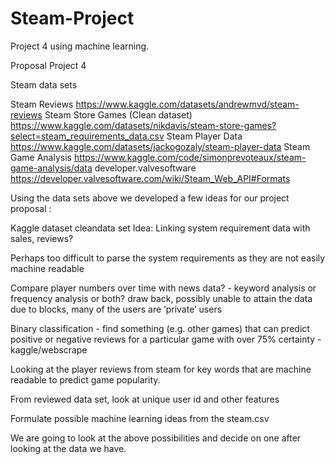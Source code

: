 # Steam-Project
Project 4 using machine learning.

Proposal Project 4

Steam data sets

Steam Reviews
https://www.kaggle.com/datasets/andrewmvd/steam-reviews
Steam Store Games (Clean dataset)
https://www.kaggle.com/datasets/nikdavis/steam-store-games?select=steam_requirements_data.csv
Steam Player Data
https://www.kaggle.com/datasets/jackogozaly/steam-player-data
Steam Game Analysis
https://www.kaggle.com/code/simonprevoteaux/steam-game-analysis/data
developer.valvesoftware
https://developer.valvesoftware.com/wiki/Steam_Web_API#Formats

Using the data sets above we developed a few ideas for our project proposal : 

Kaggle dataset cleandata set Idea: Linking system requirement data with sales, reviews? 

Perhaps too difficult to parse the system requirements as they are not easily machine readable

Compare player numbers over time with news data? - keyword analysis or frequency analysis or both?
draw back, possibly unable to attain the data due to blocks, many of the users are ‘private’ users

Binary classification - find something (e.g. other games) that can predict positive or negative reviews for a particular game with over 75% certainty - kaggle/webscrape

Looking at the player reviews from steam for key words that are machine readable to predict game popularity.

From reviewed data set, look at unique user id and other features 

Formulate possible machine learning ideas from the steam.csv 

We are going to look at the above possibilities and decide on one after looking at the data we have.

